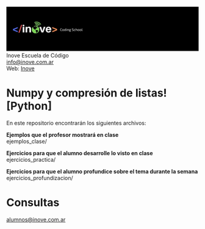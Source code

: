 ![Inove banner](/inove.jpg)
Inove Escuela de Código\
info@inove.com.ar\
Web: [Inove](http://inove.com.ar)

# Numpy y compresión de listas! [Python]
En este repositorio encontrarán los siguientes archivos:

__Ejemplos que el profesor mostrará en clase__\
ejemplos_clase/

__Ejercicios para que el alumno desarrolle lo visto en clase__\
ejercicios_practica/

__Ejercicios para que el alumno profundice sobre el tema durante la semana__\
ejercicios_profundizacion/

# Consultas
alumnos@inove.com.ar

